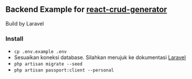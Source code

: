 ## Backend Example for [react-crud-generator](https://github.com/starmoozie/react-crud-generator)

Build by Laravel

### Install

-   `cp .env.example .env`
-   Sesuaikan koneksi database. Silahkan merujuk ke dokumentasi [Laravel](https://laravel.com/docs/10.x/database)
-   `php artisan migrate --seed`
-   `php artisan passport:client --personal`
